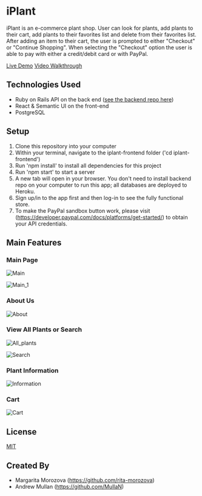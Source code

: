 # iPlant

iPlant is an e-commerce plant shop. User can look for plants, add plants to their cart, add plants to their favorites list and delete from their favorites list. After adding an item to their cart, the user is prompted to either "Checkout" or "Continue Shopping". When selecting the "Checkout" option the user is able to pay with either a credit/debit card or with PayPal.

[Live Demo](https://iplant.netlify.app/)
[Video Walkthrough](https://youtu.be/gJ6-OvyNNwE)

## Technologies Used
* Ruby on Rails API on the back end ([see the backend repo here](https://github.com/rita-morozova/iplant-backend))
* React & Semantic UI on the front-end
* PostgreSQL

## Setup

1. Clone this repository into your computer
2. Within your terminal, navigate to the iplant-frontend folder ('cd iplant-frontend')
3. Run 'npm install' to install all dependencies for this project
4. Run 'npm start' to start a server
5. A new tab will open in your browser. You don't need to install backend repo on your computer to run this app;
all databases are deployed to Heroku.
6. Sign up/in to the app first and then log-in to see the fully functional store.
7. To make the PayPal sandbox button work, please visit (https://developer.paypal.com/docs/platforms/get-started/) to obtain your API credentials.

## Main Features

### Main Page
![Main](public/home.png)

![Main_1](https://res.cloudinary.com/diexi8g0j/image/upload/v1612756995/Screen_Shot_2021-02-07_at_7.52.00_PM_x9nlwu.png)

### About Us
![About](https://res.cloudinary.com/diexi8g0j/image/upload/v1612757113/Screen_Shot_2021-02-07_at_7.52.46_PM_yzjz7g.png)

### View All Plants or Search

![All_plants](https://res.cloudinary.com/diexi8g0j/image/upload/v1612757123/Screen_Shot_2021-02-07_at_7.54.19_PM_bwfcek.png)

![Search](https://res.cloudinary.com/diexi8g0j/image/upload/v1612757068/Screen_Shot_2021-02-07_at_7.54.43_PM_slnhyn.png)

### Plant Information

![Information](https://res.cloudinary.com/diexi8g0j/image/upload/v1612757083/Screen_Shot_2021-02-07_at_7.55.04_PM_x2jrtw.png)

### Cart

![Cart](https://res.cloudinary.com/diexi8g0j/image/upload/v1612757094/Screen_Shot_2021-02-07_at_7.56.52_PM_s1thd4.png)



## License

[MIT](https://choosealicense.com/licenses/mit/)

## Created By

- Margarita Morozova (https://github.com/rita-morozova)
- Andrew Mullan (https://github.com/MullaN)
